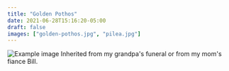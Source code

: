 ```yaml
---
title: "Golden Pothos"
date: 2021-06-28T15:16:20-05:00
draft: false
images: ["golden-pothos.jpg", "pilea.jpg"]
---
```

![Example image](/golden-pothos.jpg)
Inherited from my grandpa's funeral or from my mom's fiance Bill.


